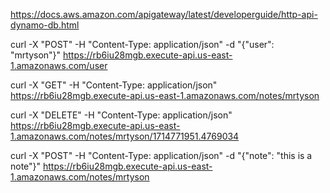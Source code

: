 https://docs.aws.amazon.com/apigateway/latest/developerguide/http-api-dynamo-db.html

curl -X "POST" -H "Content-Type: application/json" -d "{\"user\": \"mrtyson\"}" https://rb6iu28mgb.execute-api.us-east-1.amazonaws.com/user      

curl -X "GET" -H "Content-Type: application/json" https://rb6iu28mgb.execute-api.us-east-1.amazonaws.com/notes/mrtyson

curl -X "DELETE" -H "Content-Type: application/json" https://rb6iu28mgb.execute-api.us-east-1.amazonaws.com/notes/mrtyson/1714771951.4769034

curl -X "POST" -H "Content-Type: application/json" -d "{\"note\": \"this is a note\"}" https://rb6iu28mgb.execute-api.us-east-1.amazonaws.com/notes/mrtyson
